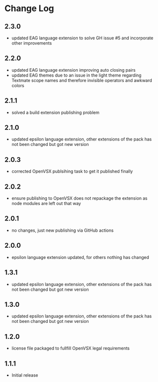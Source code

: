 # Change Log

## 2.3.0
- updated EAG language extension to solve GH issue #5 and incorporate other improvements

## 2.2.0

- updated EAG language extension improving auto closing pairs
- updated EAG themes due to an issue in the light theme regarding Textmate scope names and therefore invisible operators and awkward colors

## 2.1.1
- solved a build extension publishing problem   

## 2.1.0
- updated epsilon language extension, other extensions of the pack has not been changed but got new version 

## 2.0.3
- corrected OpenVSX publsihing task to get it published finally

## 2.0.2
- ensure publishing to OpenVSX does not repackage the extension as node modules are left out that way  

## 2.0.1
- no changes, just new publishing via GitHub actions

## 2.0.0
- epsilon language extension updated, for others nothing has changed

## 1.3.1
- updated epsilon language extension, other extensions of the pack has not been changed but got new version 

## 1.3.0
- updated epsilon language extension, other extensions of the pack has not been changed but got new version 

## 1.2.0
- license file packaged to fullfill OpenVSX legal requirements

## 1.1.1
- Initial release
